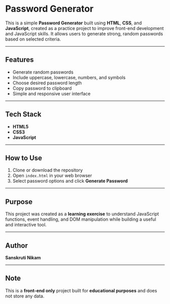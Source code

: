 #  Password Generator

This is a simple **Password Generator** built using **HTML**, **CSS**, and **JavaScript**, created as a practice project to improve front-end development and JavaScript skills. It allows users to generate strong, random passwords based on selected criteria.

---

##  Features

-  Generate random passwords  
-  Include uppercase, lowercase, numbers, and symbols  
-  Choose desired password length  
-  Copy password to clipboard  
-  Simple and responsive user interface

---

##  Tech Stack

- **HTML5**  
- **CSS3**  
- **JavaScript**

---

##  How to Use

1. Clone or download the repository  
2. Open `index.html` in your web browser  
3. Select password options and click **Generate Password**

---

##  Purpose

This project was created as a **learning exercise** to understand JavaScript functions, event handling, and DOM manipulation while building a useful and interactive tool.

---

##  Author

**Sanskruti Nikam**

---

##  Note

This is a **front-end only** project built for **educational purposes** and does not store any data.
